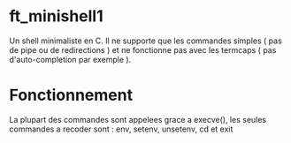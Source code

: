 # ft_minishell1

Un shell minimaliste en C. Il ne supporte que les commandes simples ( pas de pipe ou de redirections ) et ne fonctionne pas avec les termcaps ( pas d'auto-completion par exemple ).

# Fonctionnement

La plupart des commandes sont appelees grace a execve(), les seules commandes a recoder sont :
env, setenv, unsetenv, cd et exit
